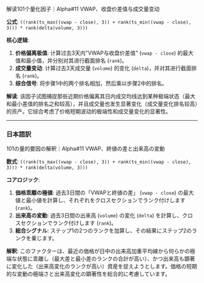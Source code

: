 解读101个量化因子｜Alpha#11 VWAP、收盘价差值与成交量变动

**公式**: `((rank(ts_max((vwap - close), 3)) + rank(ts_min((vwap - close), 3))) * rank(delta(volume, 3)))`

**核心逻辑**: 

1.  **价格偏离极值**: 计算过去3天内"VWAP与收盘价差值" (`vwap - close`) 的最大值和最小值，并分别对其进行截面排名 (`rank`)。
2.  **成交量变动**: 计算过去3天成交量 (`volume`) 的变化 (`delta`)，并对其进行截面排名 (`rank`)。
3.  **综合信号**: 将步骤1中的两个排名相加，然后乘以步骤2中的排名。

**解读**: 该因子试图捕捉那些近期价格偏离其日内成交均线达到某种极端状态（最大和最小差值的排名之和较高），并且成交量也发生显著变化（成交量变化排名较高）的资产。它综合考虑了价格短期波动的极端性和成交量变化的显著性。

---

### 日本語訳

101の量的要因の解釈｜Alpha#11 VWAP、終値の差と出来高の変動

**数式**: `((rank(ts_max((vwap - close), 3)) + rank(ts_min((vwap - close), 3))) * rank(delta(volume, 3)))`

**コアロジック**:

1.  **価格乖離の極値**: 過去3日間の「VWAPと終値の差」 (`vwap - close`) の最大値と最小値を計算し、それぞれをクロスセクションでランク付けします (`rank`)。
2.  **出来高の変動**: 過去3日間の出来高 (`volume`) の変化 (`delta`) を計算し、クロスセクションでランク付けします (`rank`)。
3.  **総合シグナル**: ステップ1の2つのランクを加算し、その結果にステップ2のランクを乗じます。

**解釈**: このファクターは、最近の価格が日中の出来高加重平均線から何らかの極端な状態に乖離し（最大差と最小差のランクの合計が高い）、かつ出来高も顕著に変化した（出来高変化のランクが高い）資産を捉えようとします。価格の短期的な変動の極端さと出来高変化の顕著性を総合的に考慮しています。 